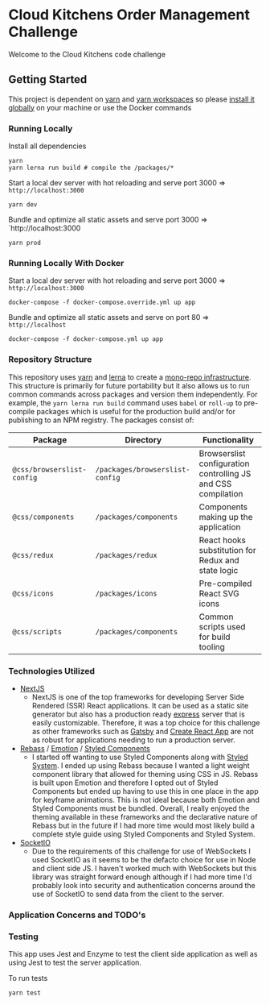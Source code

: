 # Cloud Kitchens Order Management Challenge

Welcome to the Cloud Kitchens code challenge

## Getting Started

This project is dependent on [yarn](https://yarnpkg.com/) and [yarn workspaces](https://classic.yarnpkg.com/en/docs/workspaces/) so please [install it globally](https://classic.yarnpkg.com/en/docs/install/#mac-stable) on your machine or use the Docker commands

### Running Locally
Install all dependencies
```
yarn
yarn lerna run build # compile the /packages/*
```

Start a local dev server with hot reloading and serve port 3000 => `http://localhost:3000`
```
yarn dev
```

Bundle and optimize all static assets and serve port 3000 => `http://localhost:3000
```
yarn prod
```

### Running Locally With Docker
Start a local dev server with hot reloading and serve port 3000 => `http://localhost:3000`
```
docker-compose -f docker-compose.override.yml up app
```

Bundle and optimize all static assets and serve on port 80 => `http://localhost`
```
docker-compose -f docker-compose.yml up app
```

### Repository Structure
This repository uses [yarn](https://yarnpkg.com/) and [lerna](https://github.com/lerna/lerna) to create a [mono-repo infrastructure](https://github.com/babel/babel/blob/master/packages/README.md). This structure is primarily for future portability but it also allows us to run common commands across packages and version them independently. For example, the `yarn lerna run build` command uses `babel` or `roll-up` to pre-compile packages which is useful for the production build and/or for publishing to an NPM registry. The packages consist of:

| Package | Directory | Functionality |
|--------|-------|-------|
| `@css/browserslist-config` | `/packages/browserslist-config` | Browserslist configuration controlling JS and CSS compilation |
| `@css/components` | `/packages/components` | Components making up the application |
| `@css/redux` | `/packages/redux` | React hooks substitution for Redux and state logic |
| `@css/icons` | `/packages/icons` | Pre-compiled React SVG icons |
| `@css/scripts` | `/packages/components` | Common scripts used for build tooling |

### Technologies Utilized
- [NextJS](https://nextjs.org/)
  - NextJS is one of the top frameworks for developing Server Side Rendered (SSR) React applications. It can be used as a static site generator but also has a production ready [express](https://expressjs.com/) server that is easily customizable. Therefore, it was a top choice for this challenge as other frameworks such as [Gatsby](https://www.gatsbyjs.org/) and [Create React App](https://create-react-app.dev/) are not as robust for applications needing to run a production server.
- [Rebass](https://rebassjs.org/) / [Emotion](https://emotion.sh/docs/introduction) / [Styled Components](https://styled-components.com/)
  - I started off wanting to use Styled Components along with [Styled System](https://styled-system.com/). I ended up using Rebass because I wanted a light weight component library that allowed for theming using CSS in JS. Rebass is built upon Emotion and therefore I opted out of Styled Components but ended up having to use this in one place in the app for keyframe animations. This is not ideal because both Emotion and Styled Components must be bundled. Overall, I really enjoyed the theming available in these frameworks and the declarative nature of Rebass but in the future if I had more time would most likely build a complete style guide using Styled Components and Styled System.
- [SocketIO](https://socket.io/)
  - Due to the requirements of this challenge for use of WebSockets I used SocketIO as it seems to be the defacto choice for use in Node and client side JS. I haven't worked much with WebSockets but this library was straight forward enough although if I had more time I'd probably look into security and authentication concerns around the use of SocketIO to send data from the client to the server.

### Application Concerns and TODO's


### Testing
This app uses Jest and Enzyme to test the client side application as well as using Jest to test the server application.

To run tests
```
yarn test
```


